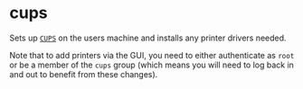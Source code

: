 # cups

Sets up [`CUPS`](https://wiki.archlinux.org/index.php/CUPS) on the users
machine and installs any printer drivers needed.

Note that to add printers via the GUI, you need to either authenticate as `root`
or be a member of the `cups` group (which means you will need to log back in
and out to benefit from these changes).
